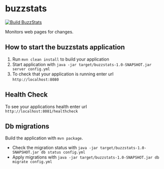 # buzzstats

[![Build BuzzStats](https://github.com/ngeor/kamino/actions/workflows/build-web-BuzzStats.yml/badge.svg)](https://github.com/ngeor/kamino/actions/workflows/build-web-BuzzStats.yml)

Monitors web pages for changes.



## How to start the buzzstats application

1. Run `mvn clean install` to build your application
1. Start application with
   `java -jar target/buzzstats-1.0-SNAPSHOT.jar server config.yml`
1. To check that your application is running enter url `http://localhost:8080`

## Health Check

To see your applications health enter url `http://localhost:8081/healthcheck`

## Db migrations

Build the application with `mvn package`.

- Check the migration status with
  `java -jar target/buzzstats-1.0-SNAPSHOT.jar db status config.yml`
- Apply migrations with
  `java -jar target/buzzstats-1.0-SNAPSHOT.jar db migrate config.yml`
